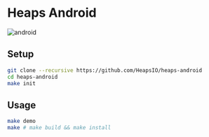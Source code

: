 # Heaps Android

![android](https://github.com/HeapsIO/heaps-android/workflows/android/badge.svg?branch=master)

## Setup

```sh
git clone --recursive https://github.com/HeapsIO/heaps-android
cd heaps-android
make init
```

## Usage

```sh
make demo
make # make build && make install
```
